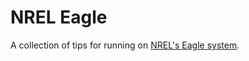 # NREL Eagle 

A collection of tips for running on [NREL's Eagle
system](https://www.nrel.gov/hpc/eagle-system.html).


